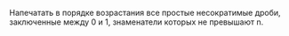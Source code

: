 Напечатать в порядке возрастания все простые несократимые дроби, заключенные между 0 и 1, знаменатели которых не превышают n.